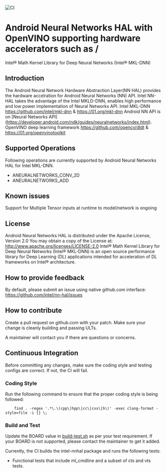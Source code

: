 ![CI](https://github.com/reaganlo/nn-hal/actions/workflows/ci.yml/badge.svg)

# Android Neural Networks HAL with OpenVINO supporting hardware accelerators such as /
Intel® Math Kernel Library for Deep Neural Networks (Intel® MKL-DNN)

## Introduction
The Android Neural Network Hardware Abstraction Layer(NN HAL) provides the hardware accelration
for Android Neural Networks (NN) API. Intel NN-HAL takes the advantage of the Intel MKLD-DNN,
enables high performance and low power implementation of Neural Networks API.
Intel MKL-DNN https://github.com/intel/mkl-dnn &  https://01.org/mkl-dnn
Android NN API is on [Neural Networks API]
(https://developer.android.com/ndk/guides/neuralnetworks/index.html).
OpenVINO deep learning framework https://github.com/opencv/dldt & https://01.org/openvinotoolkit


## Supported Operations
Following operations are currently supported by Android Neural Networks HAL for Intel MKL-DNN.

* ANEURALNETWORKS_CONV_2D
* ANEURALNETWORKS_ADD

## Known issues
Support for Multiple Tensor inputs at runtime to model/network is ongoing

## License
Android Neural Networks HAL is distributed under the Apache License, Version 2.0
You may obtain a copy of the License at: http://www.apache.org/licenses/LICENSE-2.0
Intel® Math Kernel Library for Deep Neural Networks (Intel® MKL-DNN) is an open source
performance library for Deep Learning (DL) applications intended for acceleration of DL
frameworks on Intel® architecture.


## How to provide feedback
By default, please submit an issue using native github.com interface:
https://github.com/intel/nn-hal/issues

## How to contribute

Create a pull request on github.com with your patch. Make sure your change is cleanly building
and passing ULTs.

A maintainer will contact you if there are questions or concerns.

## Continuous Integration
Before committing any changes, make sure the coding style and testing configs are correct.
If not, the CI will fail.

### Coding Style

Run the following command to ensure that the proper coding style is being followed:
```
    find . -regex '.*\.\(cpp\|hpp\|cc\|cxx\|h\)' -exec clang-format -style=file -i {} \;
```

### Build and Test

Update the BOARD value in [build-test.sh](ci/build-test.sh) as per your test requirement.
If your BOARD is not supported, please contact the maintainer to get it added.

Currently, the CI builds the intel-nnhal package and runs the following tests:
- Functional tests that include ml_cmdline and a subset of cts and vts tests.
